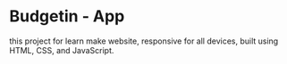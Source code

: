 # Budgetin - App

this project for learn make website, responsive for all devices, built using HTML, CSS, and JavaScript.
